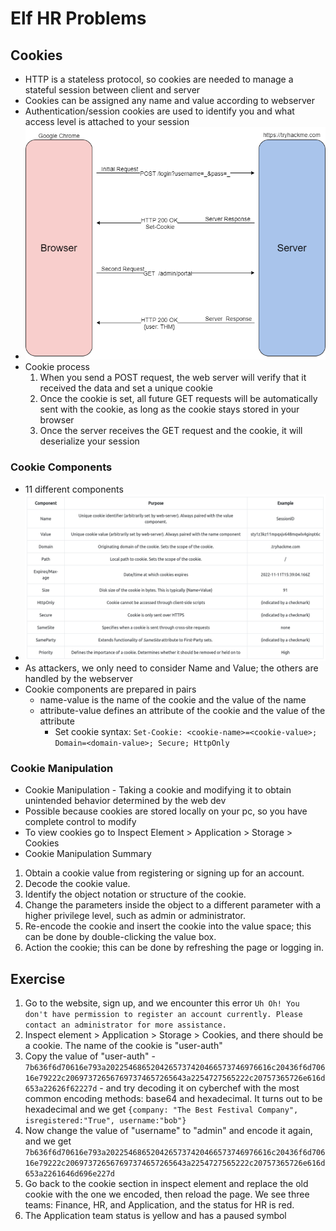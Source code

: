 # Elf HR Problems

## Cookies
- HTTP is a stateless protocol, so cookies are needed to manage a stateful session between client and server
- Cookies can be assigned any name and value according to webserver
- Authentication/session cookies are used to identify you and what access level is attached to your session
- ![Cookie diagram](Images/cookie.png)
- Cookie process
    1. When you send a POST request, the web server will verify that it received the data and set a unique cookie
    2. Once the cookie is set, all future GET requests will be automatically sent with the cookie, as long as the cookie stays stored in your browser
    3. Once the server receives the GET request and the cookie, it will deserialize your session
### Cookie Components
- 11 different components
- ![Cookie components](Images/cookieComponents.png)
- As attackers, we only need to consider Name and Value; the others are handled by the webserver
- Cookie components are prepared in pairs
    - name-value is the name of the cookie and the value of the name
    - attribute-value defines an attribute of the cookie and the value of the attribute
        - Set cookie syntax: `Set-Cookie: <cookie-name>=<cookie-value>; Domain=<domain-value>; Secure; HttpOnly`
### Cookie Manipulation
- Cookie Manipulation - Taking a cookie and modifying it to obtain unintended behavior determined by the web dev
- Possible because cookies are stored locally on your pc, so you have complete control to modify
- To view cookies go to Inspect Element > Application > Storage > Cookies
- Cookie Manipulation Summary
1. Obtain a cookie value from registering or signing up for an account.
2. Decode the cookie value.
3. Identify the object notation or structure of the cookie.
4. Change the parameters inside the object to a different parameter with a higher privilege level, such as admin or administrator.
5. Re-encode the cookie and insert the cookie into the value space; this can be done by double-clicking the value box.
6. Action the cookie; this can be done by refreshing the page or logging in.

## Exercise
1. Go to the website, sign up, and we encounter this error `Uh Oh! You don't have permission to register an account currently. Please contact an administrator for more assistance.`
2. Inspect element > Application > Storage > Cookies, and there should be a cookie. The name of the cookie is "user-auth"
3. Copy the value of "user-auth" - `7b636f6d70616e793a2022546865204265737420466573746976616c20436f6d70616e79222c206973726567697374657265643a2254727565222c20757365726e616d653a22626f62227d` - and try decoding it on cyberchef with the most common encoding methods: base64 and hexadecimal. It turns out to be hexadecimal and we get `{company: "The Best Festival Company", isregistered:"True", username:"bob"}`
4. Now change the value of "username" to "admin" and encode it again, and we get `7b636f6d70616e793a2022546865204265737420466573746976616c20436f6d70616e79222c206973726567697374657265643a2254727565222c20757365726e616d653a2261646d696e227d`
5. Go back to the cookie section in inspect element and replace the old cookie with the one we encoded, then reload the page. We see three teams: Finance, HR, and Application, and the status for HR is red.
6. The Application team status is yellow and has a paused symbol
